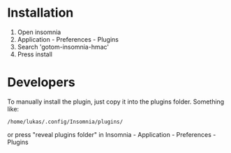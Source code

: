 # Installation
1. Open insomnia
2. Application - Preferences - Plugins
3. Search 'gotom-insomnia-hmac'
4. Press install

# Developers
To manually install the plugin, just copy it into the plugins folder. Something like:

```
/home/lukas/.config/Insomnia/plugins/
```

or press "reveal plugins folder" in Insomnia - Application - Preferences - Plugins
